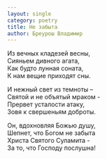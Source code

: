 ```yaml
---
layout: single
category: poetry
title: Не забыта
author: Бреурош Владимир
---
```


Из вечных кладезей весны,  
Сияньем дивного агата,   
Как будто лунная соната,   
К нам вещие приходят сны.   

И нежный свет из темноты –   
Святой и не объятый мраком -   
Прервет усталости атаку,   
Зовя к свершеньям доброты.   

Он, вдохновляя Божью душу,   
Шепнет, что Богом не забыта   
Христа Святого Суламита -  
За то, что Господу послушна!  
